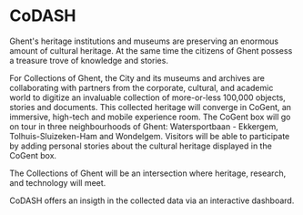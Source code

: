 # CoDASH 

Ghent's heritage institutions and museums are preserving an enormous amount of cultural heritage. At the same time the citizens of Ghent possess a treasure trove of knowledge and stories.

For Collections of Ghent, the City and its museums and archives are collaborating with partners from the corporate, cultural, and academic world to digitize an invaluable collection of more-or-less 100,000 objects, stories and documents. This collected heritage will converge in CoGent, an immersive, high-tech and mobile experience room. The CoGent box will go on tour in three neighbourhoods of Ghent: Watersportbaan - Ekkergem, Tolhuis-Sluizeken-Ham and Wondelgem.  Visitors will be able to participate by adding personal stories about the cultural heritage displayed in the CoGent box.

The Collections of Ghent will be an intersection where heritage, research, and technology will meet. 

CoDASH offers an insigth in the collected data via an interactive dashboard. 
